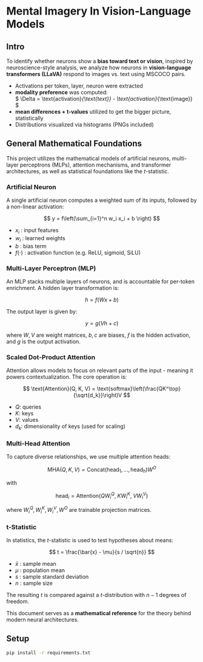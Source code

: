 # Mental Imagery In Vision-Language Models

## Intro
To identify whether neurons show a **bias toward text or vision**, inspired by neuroscience-style analysis,  we analyze how neurons in **vision-language transformers (LLaVA)** respond to images vs. text using MSCOCO pairs.  

- Activations per token, layer, neuron were extracted 
- **modality preference** was computed:  
  $
  \Delta = \text{activation}_{\text{text}} - \text{activation}_{\text{image}}
  $
- **mean differences + t-values** utilized to get the bigger picture, statistically 
- Distributions visualized via histograms (PNGs included)


## General Mathematical Foundations

This project utilizes the mathematical models of artificial neurons, multi-layer perceptrons (MLPs), attention mechanisms, and transformer architectures, as well as statistical foundations like the $t$-statistic.

### Artificial Neuron

A single artificial neuron computes a weighted sum of its inputs, followed by a non-linear activation:

$$
y = f\left(\sum_{i=1}^n w_i x_i + b \right)
$$

- $x_i$ : input features  
- $w_i$ : learned weights  
- $b$ : bias term  
- $f(\cdot)$ : activation function (e.g. ReLU, sigmoid, SiLU)

### Multi-Layer Perceptron (MLP)

An MLP stacks multiple layers of neurons, and is accountable for per-token enrichment. A hidden layer transformation is:

$$
h = f(Wx + b)
$$

The output layer is given by:

$$
y = g(Vh + c)
$$

where $W, V$ are weight matrices, $b, c$ are biases, $f$ is the hidden activation, and $g$ is the output activation.

### Scaled Dot-Product Attention

Attention allows models to focus on relevant parts of the input - meaning it powers contextualization. The core operation is:

$$
\text{Attention}(Q, K, V) = \text{softmax}\left(\frac{QK^\top}{\sqrt{d_k}}\right)V
$$

- $Q$: queries  
- $K$: keys  
- $V$: values  
- $d_k$: dimensionality of keys (used for scaling)

### Multi-Head Attention

To capture diverse relationships, we use multiple attention heads:

$$
\text{MHA}(Q,K,V) = \text{Concat}(\text{head}_1, \dots, \text{head}_h) W^O
$$

with

$$
\text{head}_i = \text{Attention}(QW_i^Q, \; KW_i^K, \; VW_i^V)
$$

where $W_i^Q, W_i^K, W_i^V, W^O$ are trainable projection matrices.

### t-Statistic

In statistics, the $t$-statistic is used to test hypotheses about means:

$$
t = \frac{\bar{x} - \mu}{s / \sqrt{n}}
$$

- $\bar{x}$ : sample mean  
- $\mu$ : population mean  
- $s$ : sample standard deviation  
- $n$ : sample size  

The resulting $t$ is compared against a $t$-distribution with $n-1$ degrees of freedom.

This document serves as a **mathematical reference** for the theory behind modern neural architectures.


## Setup

```bash
pip install -r requirements.txt
